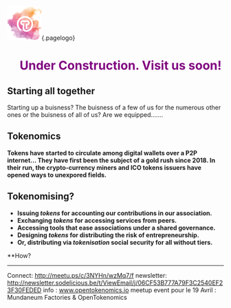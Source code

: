 ![Logoot](/uploads/logoot.png "Logoot"){.pagelogo}
<!-- TITLE: OpenTokenomics -->
<!-- SUBTITLE: welcome to the OpenTokenomics wiki main page -->



<ul><h1 style="text-align: center;"><span style="color: #800080;">Under Construction. Visit us soon!</span></h1></ul>




## Starting all together
Starting up a buisness? The buisness of a few of us for the numerous other ones or the buisness of all of us?
Are we equipped.......


## Tokenomics

**Tokens have started to circulate among digital wallets over a P2P internet...
They have first been the subject of a gold rush since 2018. In their run, the crypto-currency miners and ICO tokens issuers have opened ways to unexpored fields.**

## Tokenomising?
* **Issuing *tokens* for accounting our contributions in our association.**
* **Exchanging *tokens* for accessing services from peers.**
* **Accessing tools that ease associations under a shared governance.**
* **Designing *tokens* for distributing the risk of entrepreneurship.**
* **Or, distributing via *tokenisation* social security for all without tiers.**

**How?

---

Connect: http://meetu.ps/c/3NYHn/wzMq7/f
newsletter: http://newsletter.sodelicious.be/t/ViewEmail/j/06CF53B777A79F3C2540EF23F30FEDED 
info : www.opentokenomics.io 
meetup event pour le 19 Avril :   Mundaneum Factories & OpenTokenomics 